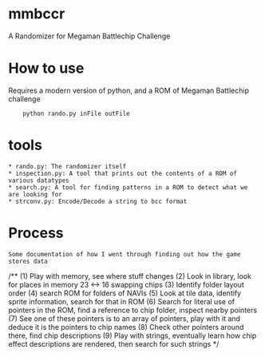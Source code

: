 # mmbccr
 A Randomizer for Megaman Battlechip Challenge

# How to use
 Requires a modern version of python, and a ROM of Megaman Battlechip challenge
```
    python rando.py inFile outFile
```
# tools
    * rando.py: The randomizer itself
    * inspection.py: A tool that prints out the contents of a ROM of various datatypes
    * search.py: A tool for finding patterns in a ROM to detect what we are looking for
    * strconv.py: Encode/Decode a string to bcc format
# Process
    Some documentation of how I went through finding out how the game stores data
/**
(1) Play with memory, see where stuff changes
(2) Look in library, look for places in memory 23 <-> 16 swapping chips
(3) Identify folder layout order
(4) search ROM for folders of NAVIs
(5) Look at tile data, identify sprite information, search for that in ROM
(6) Search for literal use of pointers in the ROM, find a reference to chip folder,
    inspect nearby pointers
(7) See one of these pointers is to an array of pointers, play with it and deduce it
    is the pointers to chip names
(8) Check other pointers around there, find chip descriptions
(9) Play with strings, eventually learn how chip effect descriptions are rendered, then
    search for such strings
*/